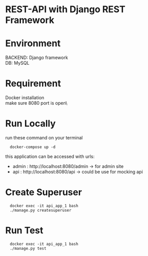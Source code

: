 # REST-API with Django REST Framework

# Environment 
BACKEND: Django framework\
DB: MySQL

# Requirement
Docker installation\
make sure 8080 port is open\

# Run Locally
run these command on your terminal
```
  docker-compose up -d
```

this application can be accessed with urls:
  - admin   : http://localhost:8080/admin → for admin site
  - api     : http://localhost:8080/api → could be use for mocking api

# Create Superuser
```
  docker exec -it api_app_1 bash
  ./manage.py createsuperuser
```

# Run Test
```
  docker exec -it api_app_1 bash
  ./manage.py test
```

